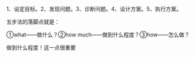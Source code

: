 1、设定目标。2、发现问题。3、诊断问题。4、设计方案。5、执行方案。

五步法的落脚点就是：

①what——做什么？②how much——做到什么程度？③how——怎么做？

做到什么程度！这一点很重要
